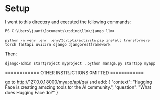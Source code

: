 # Setup
I went to this directory and executed the following commands:

``
PS C:\Users\juant\Documents\coding\llm\django_llm>
``

``
python -m venv .env 
``
``
.env/Scripts/activate
``
``
pip install transformers torch fastapi uvicorn django djangorestframework
``

Then:

``
django-admin startproject myproject .
``
``
python manage.py startapp myapp
``

============ OTHER INSTRUCTIONS OMITTED ============

go to http://127.0.0.1:8000/myapp/api/qa/
and add:
{
  "context": "Hugging Face is creating amazing tools for the AI community.",
  "question": "What does Hugging Face do?"
}



